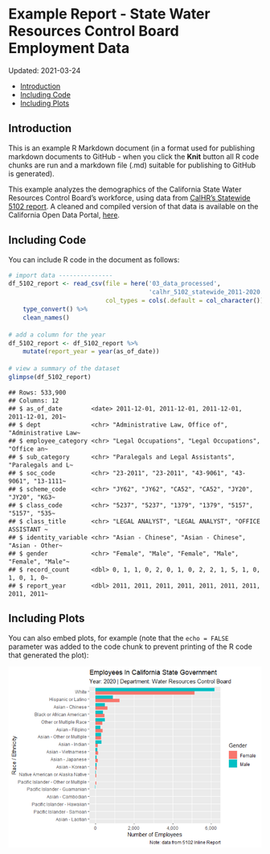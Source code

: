 Example Report - State Water Resources Control Board Employment Data
================
Updated: 2021-03-24

-   [Introduction](#introduction)
-   [Including Code](#including-code)
-   [Including Plots](#including-plots)

## Introduction

This is an example R Markdown document (in a format used for publishing
markdown documents to GitHub - when you click the **Knit** button all R
code chunks are run and a markdown file (.md) suitable for publishing to
GitHub is generated).

This example analyzes the demographics of the California State Water
Resources Control Board’s workforce, using data from [CalHR’s Statewide
5102 report](https://www.calhr.ca.gov/pages/statewide-reports.aspx). A
cleaned and compiled version of that data is available on the California
Open Data Portal,
[here](https://data.ca.gov/dataset/calhr-civil-rights-data-for-gare-capital-cohort-2019).

## Including Code

You can include R code in the document as follows:

``` r
# import data ---------------
df_5102_report <- read_csv(file = here('03_data_processed',
                                       'calhr_5102_statewide_2011-2020.csv.gz'),
                           col_types = cols(.default = col_character())) %>% 
    type_convert() %>% 
    clean_names()

# add a column for the year
df_5102_report <- df_5102_report %>% 
    mutate(report_year = year(as_of_date))

# view a summary of the dataset
glimpse(df_5102_report)
```

    ## Rows: 533,900
    ## Columns: 12
    ## $ as_of_date        <date> 2011-12-01, 2011-12-01, 2011-12-01, 2011-12-01, 201~
    ## $ dept              <chr> "Administrative Law, Office of", "Administrative Law~
    ## $ employee_category <chr> "Legal Occupations", "Legal Occupations", "Office an~
    ## $ sub_category      <chr> "Paralegals and Legal Assistants", "Paralegals and L~
    ## $ soc_code          <chr> "23-2011", "23-2011", "43-9061", "43-9061", "13-1111~
    ## $ scheme_code       <chr> "JY62", "JY62", "CA52", "CA52", "JY20", "JY20", "KG3~
    ## $ class_code        <chr> "5237", "5237", "1379", "1379", "5157", "5157", "535~
    ## $ class_title       <chr> "LEGAL ANALYST", "LEGAL ANALYST", "OFFICE ASSISTANT ~
    ## $ identity_variable <chr> "Asian - Chinese", "Asian - Chinese", "Asian - Other~
    ## $ gender            <chr> "Female", "Male", "Female", "Male", "Female", "Male"~
    ## $ record_count      <dbl> 0, 1, 1, 0, 2, 0, 1, 0, 2, 2, 1, 5, 1, 0, 1, 0, 1, 0~
    ## $ report_year       <dbl> 2011, 2011, 2011, 2011, 2011, 2011, 2011, 2011, 2011~

## Including Plots

You can also embed plots, for example (note that the `echo = FALSE`
parameter was added to the code chunk to prevent printing of the R code
that generated the plot):

![](Rmarkdown_example_files/figure-gfm/plot_department_summary-1.png)<!-- -->
